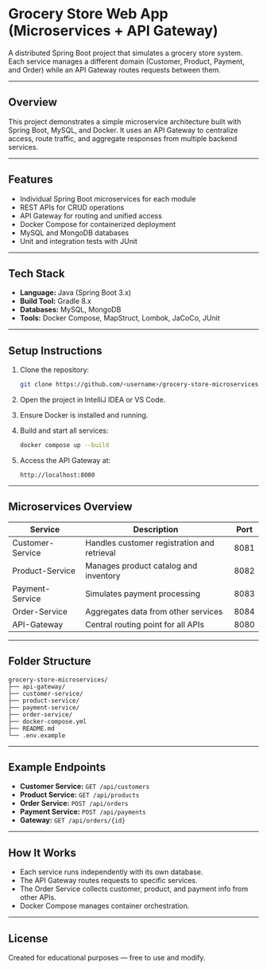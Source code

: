 # Grocery Store Web App (Microservices + API Gateway)

A distributed Spring Boot project that simulates a grocery store system. Each service manages a different domain (Customer, Product, Payment, and Order) while an API Gateway routes requests between them.

---

## Overview

This project demonstrates a simple microservice architecture built with Spring Boot, MySQL, and Docker. It uses an API Gateway to centralize access, route traffic, and aggregate responses from multiple backend services.

---

## Features

* Individual Spring Boot microservices for each module
* REST APIs for CRUD operations
* API Gateway for routing and unified access
* Docker Compose for containerized deployment
* MySQL and MongoDB databases
* Unit and integration tests with JUnit

---

## Tech Stack

* **Language:** Java (Spring Boot 3.x)
* **Build Tool:** Gradle 8.x
* **Databases:** MySQL, MongoDB
* **Tools:** Docker Compose, MapStruct, Lombok, JaCoCo, JUnit

---

## Setup Instructions

1. Clone the repository:

   ```bash
   git clone https://github.com/<username>/grocery-store-microservices.git
   ```
2. Open the project in IntelliJ IDEA or VS Code.
3. Ensure Docker is installed and running.
4. Build and start all services:

   ```bash
   docker compose up --build
   ```
5. Access the API Gateway at:

   ```
   http://localhost:8080
   ```

---

## Microservices Overview

| Service          | Description                                 | Port |
| ---------------- | ------------------------------------------- | ---- |
| Customer-Service | Handles customer registration and retrieval | 8081 |
| Product-Service  | Manages product catalog and inventory       | 8082 |
| Payment-Service  | Simulates payment processing                | 8083 |
| Order-Service    | Aggregates data from other services         | 8084 |
| API-Gateway      | Central routing point for all APIs          | 8080 |

---

## Folder Structure

```
grocery-store-microservices/
├── api-gateway/
├── customer-service/
├── product-service/
├── payment-service/
├── order-service/
├── docker-compose.yml
├── README.md
└── .env.example
```

---

## Example Endpoints

* **Customer Service:** `GET /api/customers`
* **Product Service:** `GET /api/products`
* **Order Service:** `POST /api/orders`
* **Payment Service:** `POST /api/payments`
* **Gateway:** `GET /api/orders/{id}`

---

## How It Works

* Each service runs independently with its own database.
* The API Gateway routes requests to specific services.
* The Order Service collects customer, product, and payment info from other APIs.
* Docker Compose manages container orchestration.

---


## License

Created for educational purposes — free to use and modify.
